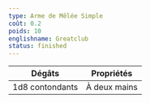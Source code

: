 ```yaml
---
type: Arme de Mêlée Simple
coût: 0.2
poids: 10
englishname: Greatclub
status: finished
---
```

| Dégâts          | Propriétés   |
| --------------- | ------------ |
| 1d8 contondants | À deux mains |
